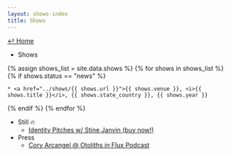 ```yaml
---
layout: shows-index
title: Shows
---
```

<a href="../">↩ Home </a>
* Shows

{% assign shows_list = site.data.shows %}
{% for shows in shows_list %}
{% if shows.status == "news" %}

	* <a href="../shows/{{ shows.url }}">{{ shows.venue }}, <i>{{ shows.title }}</i>, {{ shows.state_country }}, {{ shows.year }}

{% endif %}
{% endfor %}


* Still 🔥
	* [Identity Pitches w/ Stine Janvin (buy now!)](https://primaryinformation.org/product/identity-pitches/)
* Press
	* [Cory Arcangel @  Otoliths in Flux Podcast](https://stegi.radio/show/artist-talk-cory-arcangel-2023-10-05) 
